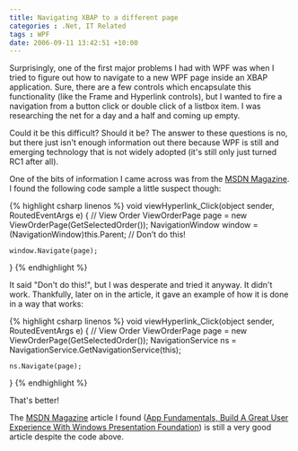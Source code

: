 ```yaml
---
title: Navigating XBAP to a different page
categories : .Net, IT Related
tags : WPF
date: 2006-09-11 13:42:51 +10:00
---
```


Surprisingly, one of the first major problems I had with WPF was when I tried to figure out how to navigate to a new WPF page inside an XBAP application. Sure, there are a few controls which encapsulate this functionality (like the Frame and Hyperlink controls), but I wanted to fire a navigation from a button click or double click of a listbox item. I was researching the net for a day and a half and coming up empty.

Could it be this difficult? Should it be? The answer to these questions is no, but there just isn't enough information out there because WPF is still and emerging technology that is not widely adopted (it's still only just turned RC1 after all).

One of the bits of information I came across was from the [MSDN Magazine][1]. I found the following code sample a little suspect though:

{% highlight csharp linenos %}
void viewHyperlink_Click(object sender, RoutedEventArgs e)
{
    // View Order
    ViewOrderPage page = new ViewOrderPage(GetSelectedOrder());
    NavigationWindow window =
        (NavigationWindow)this.Parent; // Don’t do this!
    
    window.Navigate(page);
}
{% endhighlight %}

It said &quot;Don't do this!&quot;, but I was desperate and tried it anyway. It didn't work. Thankfully, later on in the article, it gave an example of how it is done in a way that works:

{% highlight csharp linenos %}
void viewHyperlink_Click(object sender, RoutedEventArgs e)
{
    // View Order
    ViewOrderPage page = new ViewOrderPage(GetSelectedOrder());
    NavigationService ns =
        NavigationService.GetNavigationService(this);
    
    ns.Navigate(page);
}
{% endhighlight %}

That's better!

The [MSDN Magazine][1] article I found ([App Fundamentals, Build A Great User Experience With Windows Presentation Foundation][0]) is still a very good article despite the code above.

[0]: http://msdn.microsoft.com/msdnmag/issues/06/10/AppFundamentals/
[1]: https://msdn.microsoft.com/en-us/magazine/
